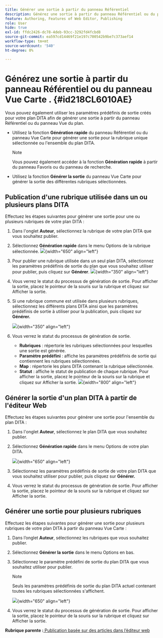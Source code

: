 ```yaml
---
title: Générer une sortie à partir du panneau Référentiel
description: Générez une sortie à partir du panneau Référentiel ou du panneau Vue Carte dans AEM Guides. Découvrez comment publier une rubrique utilisée dans un ou plusieurs plans DITA ou générer une sortie pour plusieurs rubriques.
feature: Authoring, Features of Web Editor, Publishing
role: User
hide: true
exl-id: ffdc2426-dc78-4deb-93cc-3292fd4fcbd8
source-git-commit: ea597cd14469f21e197c700542b9be7c373aef14
workflow-type: tm+mt
source-wordcount: '540'
ht-degree: 0%

---
```


# Générez une sortie à partir du panneau Référentiel ou du panneau Vue Carte . {#id218CL6010AE}

Vous pouvez également utiliser les paramètres prédéfinis de sortie créés pour votre plan DITA afin de générer une sortie à partir du panneau Référentiel ou du panneau Vue du plan.

- Utilisez la fonction **Génération rapide** du panneau Référentiel ou du panneau Vue Carte pour générer une sortie pour la rubrique unique sélectionnée ou l&#39;ensemble du plan DITA.

  >[!NOTE]
  >
  > Vous pouvez également accéder à la fonction **Génération rapide** à partir du panneau Favoris ou du panneau de recherche.

- Utilisez la fonction **Générer la sortie** du panneau Vue Carte pour générer la sortie des différentes rubriques sélectionnées.

## Publication d&#39;une rubrique utilisée dans un ou plusieurs plans DITA

Effectuez les étapes suivantes pour générer une sortie pour une ou plusieurs rubriques de votre plan DITA :

1. Dans l&#39;onglet **Auteur**, sélectionnez la rubrique de votre plan DITA que vous souhaitez publier.

1. Sélectionnez **Génération rapide** dans le menu Options de la rubrique sélectionnée.
   ![](images/select-topic-options-menu_cs.png){width="650" align="left"}

1. Pour publier une rubrique utilisée dans un seul plan DITA, sélectionnez les paramètres prédéfinis de sortie du plan que vous souhaitez utiliser pour publier, puis cliquez sur **Générer**.
   ![](images/select-preset_cs.png){width="350" align="left"}

1. Vous verrez le statut du processus de génération de sortie. Pour afficher la sortie, placez le pointeur de la souris sur la rubrique et cliquez sur Afficher la sortie.

1. Si une rubrique commune est utilisée dans plusieurs rubriques, sélectionnez les différents plans DITA ainsi que les paramètres prédéfinis de sortie à utiliser pour la publication, puis cliquez sur **Générer.**

   ![](images/select-preset-multiple-maps_cs.png){width="350" align="left"}

1. Vous verrez le statut du processus de génération de sortie.

   - **Rubriques** : répertorie les rubriques sélectionnées pour lesquelles une sortie est générée.
   - **Paramètre prédéfini** : affiche les paramètres prédéfinis de sortie qui contiennent les rubriques sélectionnées.
   - **Map** : répertorie les plans DITA contenant la rubrique sélectionnée.
   - **Statut** : affiche le statut de publication de chaque rubrique.
Pour afficher la sortie, placez le pointeur de la souris sur la rubrique et cliquez sur Afficher la sortie.
     ![](images/output-multiple-maps_cs.png){width="800" align="left"}


## Générer la sortie d&#39;un plan DITA à partir de l&#39;éditeur Web

Effectuez les étapes suivantes pour générer une sortie pour l&#39;ensemble du plan DITA :

1. Dans l&#39;onglet **Auteur**, sélectionnez le plan DITA que vous souhaitez publier.

1. Sélectionnez **Génération rapide** dans le menu Options de votre plan DITA.

   ![](images/select-map-options-menu_cs.png){width="650" align="left"}

1. Sélectionnez les paramètres prédéfinis de sortie de votre plan DITA que vous souhaitez utiliser pour publier, puis cliquez sur **Générer.**

1. Vous verrez le statut du processus de génération de sortie. Pour afficher la sortie, placez le pointeur de la souris sur la rubrique et cliquez sur Afficher la sortie.


## Générer une sortie pour plusieurs rubriques

Effectuez les étapes suivantes pour générer une sortie pour plusieurs rubriques de votre plan DITA à partir du panneau Vue Carte :

1. Dans l’onglet **Auteur**, sélectionnez les rubriques que vous souhaitez publier.

1. Sélectionnez **Générer la sortie** dans le menu Options en bas.

1. Sélectionnez le paramètre prédéfini de sortie du plan DITA que vous souhaitez utiliser pour publier.

   >[!NOTE]
   >
   > Seuls les paramètres prédéfinis de sortie du plan DITA actuel contenant toutes les rubriques sélectionnées s&#39;affichent.

   ![](images/generate-output-multiple-topics_cs.png){width="650" align="left"}

1. Vous verrez le statut du processus de génération de sortie. Pour afficher la sortie, placez le pointeur de la souris sur la rubrique et cliquez sur Afficher la sortie.


**Rubrique parente :**[ Publication basée sur des articles dans l’éditeur web](web-editor-article-publishing.md)
